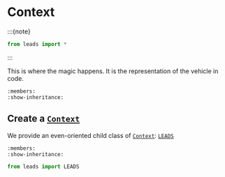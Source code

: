 # Context

:::{note}
```python
from leads import *
```
:::

This is where the magic happens. It is the representation of the vehicle in code.

```{py:class} leads.Context
:members:
:show-inheritance:
```

## Create a [`Context`](#leads.Context)

We provide an even-oriented child class of [`Context`](#leads.Context): [`LEADS`](#leads.LEADS)

```{py:class} leads.LEADS
:members:
:show-inheritance:
```

```python
from leads import LEADS
```